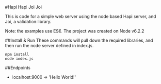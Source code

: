 #Hapi Hapi Joi Joi

This is code for a simple web server using the node based Hapi server, and Joi, a validation library.

Note: the examples use ES6. The project was created on Node v6.2.2

##Install & Run
These commands will pull down the required libraries, and then run the node server defined in index.js.
```
npm install
node index.js
```

##Endpoints
* localhost:9000 => 'Hello World!' 
